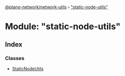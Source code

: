 [@planq-network/network-utils](../README.md) › ["static-node-utils"](_static_node_utils_.md)

# Module: "static-node-utils"

## Index

### Classes

* [StaticNodeUtils](../classes/_static_node_utils_.staticnodeutils.md)

